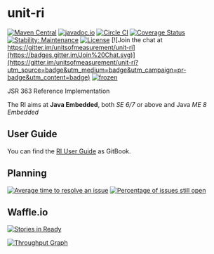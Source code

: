 unit-ri
=======
[![Maven Central](https://maven-badges.herokuapp.com/maven-central/tec.units/unit-ri/badge.svg)](https://maven-badges.herokuapp.com/maven-central/tec.units/unit-ri)
[![javadoc.io](https://javadocio-badges.herokuapp.com/tec.units/unit-ri/badge.svg)](https://javadocio-badges.herokuapp.com/tec.units/unit-ri)
[![Circle CI](https://circleci.com/gh/unitsofmeasurement/unit-ri.svg?style=svg)](https://circleci.com/gh/unitsofmeasurement/unit-ri) 
[![Coverage Status](https://coveralls.io/repos/github/unitsofmeasurement/unit-ri/badge.svg?branch=master)](https://coveralls.io/github/unitsofmeasurement/unit-ri?branch=master)
[![Stability: Maintenance](https://masterminds.github.io/stability/maintenance.svg)](https://masterminds.github.io/stability/maintenance.html)
[![License](http://img.shields.io/badge/license-BSD3-blue.svg?style=flat-square)](http://opensource.org/licenses/BSD-3-Clause)
[![Join the chat at https://gitter.im/unitsofmeasurement/unit-ri](https://badges.gitter.im/Join%20Chat.svg)](https://gitter.im/unitsofmeasurement/unit-ri?utm_source=badge&utm_medium=badge&utm_campaign=pr-badge&utm_content=badge)
[![frozen](http://badges.github.io/stability-badges/dist/frozen.svg)](http://github.com/badges/stability-badges)

JSR 363 Reference Implementation

The RI aims at **Java Embedded**, both *SE 6/7* or above and Java *ME 8 Embedded*

## User Guide
You can find the [RI User Guide](https://www.gitbook.com/book/unitsofmeasurement/unit-ri-userguide/) as GitBook.
<!--
Planning
------------
[![Issue Stats](http://issuestats.com/github/unitsofmeasurement/unit-ri/badge/pr)](http://issuestats.com/github/unitsofmeasurement/unit-ri)
[![Issue Stats](http://issuestats.com/github/unitsofmeasurement/unit-ri/badge/issue)](http://issuestats.com/github/unitsofmeasurement/unit-ri)
-->
## Planning
[![Average time to resolve an issue](http://isitmaintained.com/badge/resolution/unitsofmeasurement/unit-ri.svg)](http://isitmaintained.com/project/unitsofmeasurement/unit-ri "Average time to resolve an issue")
[![Percentage of issues still open](http://isitmaintained.com/badge/open/unitsofmeasurement/unit-ri.svg)](http://isitmaintained.com/project/unitsofmeasurement/unit-ri "Percentage of issues still open")

## Waffle.io
[![Stories in Ready](https://badge.waffle.io/unitsofmeasurement/unit-ri.png?label=ready&title=Ready)](https://waffle.io/unitsofmeasurement/unit-ri)

[![Throughput Graph](https://graphs.waffle.io/unitsofmeasurement/unit-ri/throughput.svg)](https://waffle.io/unitsofmeasurement/unit-ri/metrics)

